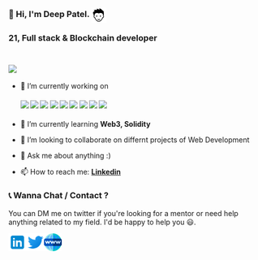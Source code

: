 
<h3 align="left">
 <abc>
  <br> 👋 Hi, I'm Deep Patel. <img src="https://github.com/Deep1144/Deep1144/blob/master/Assets/boy.png" width="30px" align="center"><br> 
<br> 21, Full stack & Blockchain developer<br>
<br>
  <br>
    <img src="https://user-images.githubusercontent.com/47782249/87217724-1422dc00-c36a-11ea-9592-3134913a0ef7.gif" width="220px" align="center">
 </abc>
</h3>

 
- 🔭 I’m currently working on 
   ####      ![](https://img.shields.io/badge/javascript-%7C-blue) ![](https://img.shields.io/badge/angular-%7C-red) ![](https://img.shields.io/badge/node-%7C-0%2C%2022%2C%20100) ![](https://img.shields.io/badge/npm%20modules-%7C-blue)  ![](https://img.shields.io/badge/meanstack-%7C-blue) ![](https://img.shields.io/badge/Web%20Development-%7C-red) ![](https://img.shields.io/badge/python-%7C-yellow) ![](https://img.shields.io/badge/C-%7C-blue)  ![](https://img.shields.io/badge/react-%7C-yellowgreen)

- 🌱 I’m currently learning **Web3, Solidity**
- 👯 I’m looking to collaborate on differnt projects of Web Development
- 💬 Ask me about anything :)
- 📫 How to reach me: **[Linkedin](https://www.linkedin.com/in/patel-deep-dev/)**


### 📞 Wanna Chat / Contact  ?

 You can DM me on twitter if you're looking for a mentor or need help anything related to my field. I'd be happy to help you 😃.

  <a href="https://www.linkedin.com/in/patel-deep-dev/">
    <img align="left" alt="Deep | Linkedin" width="35px" src="https://github.com/Deep1144/Deep1144/blob/master/Assets/linkedin.svg" />
  </a>
  <a href="https://twitter.com/deep__1144">
    <img align="left" alt="Deep | Twitter" width="35px" src="https://github.com/Deep1144/Deep1144/blob/master/Assets/twitter.svg" />
  </a>
  <a href="http://deep1144.github.io/">
    <img align="left" alt="Deep | Website" width="35px" src="https://github.com/Deep1144/Deep1144/blob/master/Assets/www.svg" />
  </a>

<br><br>

